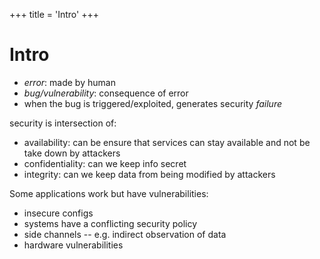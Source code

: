 +++
title = 'Intro'
+++
# Intro
- _error_: made by human
- _bug/vulnerability_: consequence of error
- when the bug is triggered/exploited, generates security _failure_

security is intersection of:
- availability: can be ensure that services can stay available and not be take down by attackers
- confidentiality: can we keep info secret
- integrity: can we keep data from being modified by attackers

Some applications work but have vulnerabilities:
- insecure configs
- systems have a conflicting security policy
- side channels -- e.g. indirect observation of data
- hardware vulnerabilities
